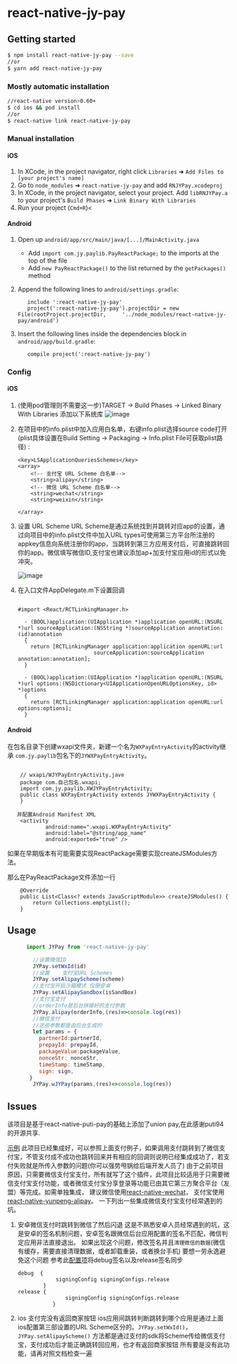 # react-native-jy-pay

## Getting started

```bash
$ npm install react-native-jy-pay --save
//or
$ yarn add react-native-jy-pay
```

### Mostly automatic installation

```bash
//react-native version>0.60+
$ cd ios && pod install
//or
$ react-native link react-native-jy-pay
```

### Manual installation

#### iOS

1. In XCode, in the project navigator, right click `Libraries` ➜ `Add Files to [your project's name]`
2. Go to `node_modules` ➜ `react-native-jy-pay` and add `RNJYPay.xcodeproj`
3. In XCode, in the project navigator, select your project. Add `libRNJYPay.a` to your project's `Build Phases` ➜ `Link Binary With Libraries`
4. Run your project (`Cmd+R`)<

#### Android

1. Open up `android/app/src/main/java/[...]/MainActivity.java`
   - Add `import com.jy.paylib.PayReactPackage;` to the imports at the top of the file
   - Add `new PayReactPackage()` to the list returned by the `getPackages()` method
2. Append the following lines to `android/settings.gradle`:

   ```
      include ':react-native-jy-pay'
      project(':react-native-jy-pay').projectDir = new File(rootProject.projectDir,     '../node_modules/react-native-jy-pay/android')
   ```
3. Insert the following lines inside the dependencies block in `android/app/build.gradle`:

   ```
      compile project(':react-native-jy-pay')
   ```

### Config

#### iOS

1. (使用pod管理则不需要这一步)TARGET -> Build Phases -> Linked Binary With Libraries 添加以下系统库
![image](https://github.com/qijingyu2003/react-native-jy-pay/blob/master/screenshot/WX20171125-142402.png)

2. 在项目中的info.plist中加入应用白名单，右键info.plist选择source code打开(plist具体设置在Build Setting -> Packaging -> Info.plist File可获取plist路径) :

   ```
   <key>LSApplicationQueriesSchemes</key>
   <array>
       <!-- 支付宝 URL Scheme 白名单-->
       <string>alipay</string>
       <!-- 微信 URL Scheme 白名单-->
       <string>wechat</string>
       <string>weixin</string>
   
   </array>
   ```

3. 设置 URL Scheme URL Scheme是通过系统找到并跳转对应app的设置，通过向项目中的info.plist文件中加入URL types可使用第三方平台所注册的appkey信息向系统注册你的app，当跳转到第三方应用支付后，可直接跳转回你的app。微信填写微信ID,支付宝也建议添加ap+加支付宝应用id的形式以免冲突。

   ![image](https://github.com/qijingyu2003/react-native-jy-pay/blob/master/screenshot/WX20171125-142504.png)

4. 在入口文件AppDelegate.m下设置回调

   ```
   
   #import <React/RCTLinkingManager.h>
   
     - (BOOL)application:(UIApplication *)application openURL:(NSURL *)url sourceApplication:(NSString *)sourceApplication annotation:(id)annotation
     {
       return [RCTLinkingManager application:application openURL:url
                           sourceApplication:sourceApplication annotation:annotation];
     }
   
     - (BOOL)application:(UIApplication *)application openURL:(NSURL *)url options:(NSDictionary<UIApplicationOpenURLOptionsKey, id> *)options
     {
       return [RCTLinkingManager application:application openURL:url options:options];
     }
   ```

#### Android

在包名目录下创建wxapi文件夹，新建一个名为`WXPayEntryActivity`的activity继承 `com.jy.paylib`包名下的`JYWXPayEntryActivity`。

```

    // wxapi/WJYPayEntryActivity.jave
    package com.自己包名.wxapi;
    import com.jy.paylib.XWJYPayEntryActivity;
    public class WXPayEntryActivity extends JYWXPayEntryActivity {
    }

   并配置Android Manifest XML
    <activity
            android:name=".wxapi.WXPayEntryActivity"
            android:label="@string/app_name"
            android:exported="true" />
```

 如果在早期版本有可能需要实现ReactPackage需要实现createJSModules方法。

 那么在PayReactPackage文件添加一行

```
    @Override
    public List<Class<? extends JavaScriptModule>> createJSModules() {
        return Collections.emptyList();
    }
```

## Usage

```javascript
      import JYPay from 'react-native-jy-pay'

        //设置微信ID
        JYPay.setWxId(id)
        //设置    支付宝URL Schemes
        JYPay.setAlipayScheme(scheme)
        //支付宝开启沙箱模式 仅限安卓
        JYPay.setAlipaySandbox(isSandBox)
        //支付宝支付
        //orderInfo是后台拼接好的支付参数
        JYPay.alipay(orderInfo,(res)=>console.log(res))
        //微信支付
        //这些参数都是由后台生成的
        let params = {
          partnerId:partnerId,
          prepayId: prepayId,
          packageValue:packageValue,
          nonceStr: nonceStr,
          timeStamp: timeStamp,
          sign: sign,
       }
        JYPay.wJYPay(params,(res)=>console.log(res))
```

## Issues

该项目是基于react-native-puti-pay的基础上添加了union pay,在此感谢puti94的开源共享.


[示例](https://github.com/qijingyu2003/RNExample/blob/master/src/pages/PayPage.js)
此项目已经集成好，可以参照上面支付例子，如果调用支付跳转到了微信支付宝，不管支付成不成功也跳转回来并有相应的回调则说明已经集成成功了，若支付失败就是所传入参数的问题(你可以强势甩锅给后端开发人员了)
由于之前项目原因，只需要微信支付宝支付，所有就写了这个插件，此项目比较适用于只需要微信支付宝支付功能，或者微信支付宝分享登录等功能已由其它第三方聚合平台（友盟）等完成。如需单独集成，
建议微信使用[react-native-wechat](https://github.com/yorkie/react-native-wechat)，
支付宝使用[react-native-yunpeng-alipay](https://www.npmjs.com/package/react-native-yunpeng-alipay)。
一下列出一些集成微信支付宝支付经常遇到的坑。

1. 安卓微信支付时跳转到微信了然后闪退
   这是不熟悉安卓人员经常遇到的坑，这是安卓的签名机制问题，安卓签名跟微信后台应用配置的签名不匹配，微信判定应用非法直接退出。
   如果出现这个问题，修改签名并且`清理微信的数据`(微信有缓存，需要直接清理数据，或者卸载重装，或者换台手机)
   要想一劳永逸避免这个问题 参考此[配置项](https://github.com/qijingyu2003/RNExample/blob/master/android/app/build.gradle)将debug签名以及release签名同步

   ```
   debug  {
               signingConfig signingConfigs.release
           }
   release {
                  signingConfig signingConfigs.release
              }
   ```

2. ios 支付完没有返回商家按钮
   ios应用间跳转判断跳转到哪个应用是通过上面ios配置第三部设置的URL Scheme区分的。`JYPay.setWxId()`，`JYPay.setAlipayScheme()` 方法都是通过支付的sdk将Scheme传给微信支付宝，支付成功后才能正确跳转回应用，也才有返回商家按钮
   所有要是没有此功能，请再对照文档检查一遍
